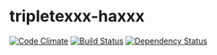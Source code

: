 tripletexxx-haxxx
=================
[![Code Climate](http://img.shields.io/codeclimate/github/eiriksm/tripletexxx-haxxx.svg)](https://codeclimate.com/github/eiriksm/tripletexxx-haxxx)
[![Build Status](https://travis-ci.org/eiriksm/tripletexxx-haxxx.svg)](https://travis-ci.org/eiriksm/tripletexxx-haxxx)
[![Dependency Status](https://david-dm.org/eiriksm/tripletexxx-haxxx.svg?theme=shields.io)](https://david-dm.org/eiriksm/tripletexxx-haxxx)
